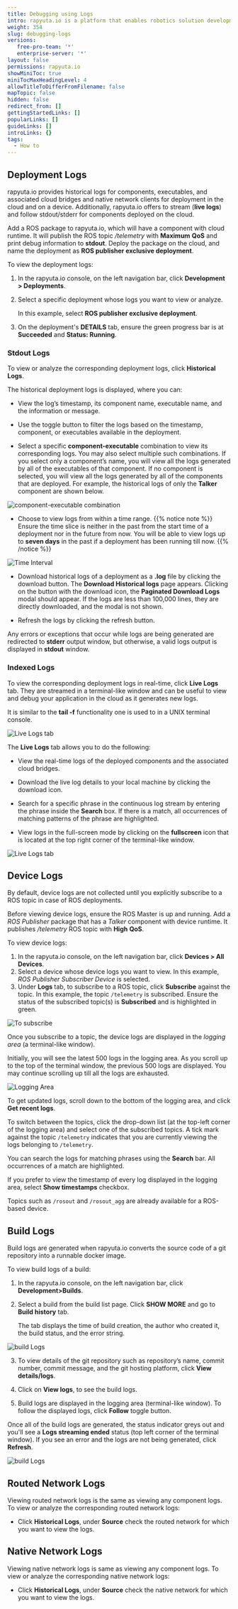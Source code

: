 ```yaml
---
title: Debugging using Logs
intro: rapyuta.io is a platform that enables robotics solution development by providing the necessary software infrastructure and facilitating the interaction between multiple stakeholders who contribute to the solution development.
weight: 354
slug: debugging-logs
versions:
   free-pro-team: '*'
   enterprise-server: '*'
layout: false
permissions: rapyuta.io
showMiniToc: true
miniTocMaxHeadingLevel: 4
allowTitleToDifferFromFilename: false
mapTopic: false
hidden: false
redirect_from: []
gettingStartedLinks: []
popularLinks: []
guideLinks: []
introLinks: {}
tags:
  - How to
---
```


## Deployment Logs

rapyuta.io provides historical logs for components, executables, and associated cloud bridges and native network clients for deployment in the cloud and on a device.
Additionally, rapyuta.io offers to stream (**live logs**) and follow stdout/stderr for components deployed on the cloud.

Add a ROS package to rapyuta.io, which will have a component with cloud runtime. It will publish the ROS topic *_/telemetry_* with **Maximum** **QoS** and print debug information to **stdout**. Deploy the package on the cloud, and name the deployment as **ROS publisher exclusive deployment**.

To view the deployment logs: 

1. In the rapyuta.io console, on the left navigation bar, click **Development > Deployments**.

2. Select a specific deployment whose logs you want to view or analyze.

   In this example, select **ROS publisher exclusive deployment**.

3. On the deployment's **DETAILS** tab, ensure the green progress bar is at **Succeeded** and **Status: Running**.


### Stdout Logs

To view or analyze the corresponding deployment logs, click **Historical Logs**.

The historical deployment logs is displayed, where you can:

* View the log’s timestamp, its component name, executable name, and the information or message.

* Use the toggle button to filter the logs based on the timestamp, component, or executables available in the deployment.

* Select a specific **component-executable** combination to view its corresponding logs. You may also select multiple such combinations. If you select only a component’s name, you will view all the logs generated by all of the executables of that component. If no component is selected, you will view all the logs generated by all of the components that are deployed. For example, the historical logs of only the **Talker** component are shown below.

![component-executable combination](/images/core-concepts/logging/deployment-logs/historical-logs/cmpnt-exec-combo.png?classes=border,shadow&width=50pc)

* Choose to view logs from within a time range.
{{% notice note %}}
Ensure the time slice is neither in the past from the start time of a deployment nor in the future from now. You will be able to view logs up to **seven days** in the past if a deployment has been running till now.
{{% /notice %}}

![Time Interval](/images/core-concepts/logging/deployment-logs/historical-logs/time-range.png?classes=border,shadow&width=50pc)

* Download historical logs of a deployment as a **.log** file by clicking the download button.
   The **Download Historical logs** page appears. Clicking on the button with the download icon, the **Paginated Download Logs** modal should appear. If the logs are less than 100,000 lines, they are directly downloaded, and the modal is not shown.

* Refresh the logs by clicking the refresh button.

Any errors or exceptions that occur while logs are being generated are redirected to **stderr** output window, but otherwise,
a valid logs output is displayed in **stdout** window.

### Indexed Logs

To view the corresponding deployment logs in real-time, click **Live Logs** tab. They are streamed in a terminal-like window and can be useful to view and debug your application in the cloud as it generates new logs. 

It is similar to the **tail -f** functionality one is used to in a UNIX terminal console.

![Live Logs tab](/images/core-concepts/logging/deployment-logs/realtime-logs/deployment-live-logs.png?classes=border,shadow&width=50pc)

The **Live Logs** tab allows you to do the following:

* View the real-time logs of the deployed components and the associated cloud bridges.

* Download the live log details  to your local machine by clicking the download icon.

* Search for a specific phrase in the continuous log stream by entering the phrase inside the **Search** box. If there is a match, all occurrences of matching patterns of the phrase are highlighted.

* View logs in the full-screen mode by clicking on the **fullscreen** icon that is located at the top right corner of the terminal-like window.

![Live Logs tab](/images/core-concepts/logging/deployment-logs/live-logs.png?classes=border,shadow&width=50pc)


## Device Logs

By default, device logs are not collected until you explicitly subscribe to a ROS topic in case of ROS deployments.

Before viewing device logs, ensure the ROS Master is up and running.
Add a _ROS Publisher_ package that has a _Talker_ component with device runtime.
It publishes */telemetry* ROS topic with **High** **QoS**.

To view device logs:
1. In the rapyuta.io console, on the left navigation bar, click **Devices > All Devices**.
2. Select a device whose device logs you want to view. In this example, _ROS Publisher Subscriber Device_ is selected.
3. Under **Logs** tab, to subscribe to a ROS topic, click **Subscribe** against the topic. In this example, the topic `/telemetry` is subscribed.
   Ensure the status of the subscribed topic(s) is **Subscribed** and is highlighted in green.

![To subscribe](/images/core-concepts/logging/device-logs/yet-to-subscribe.png?classes=border,shadow&width=60pc)

Once you subscribe to a topic, the device logs are displayed in the _logging area_ (a terminal-like window).

Initially, you will see the latest 500 logs in the logging area. As you scroll up to the top of the terminal window, the previous 500 logs are displayed. You may continue scrolling up till all the logs are exhausted.

![Logging Area](/images/core-concepts/logging/device-logs/logging-terminal-window.png?classes=border,shadow&width=60pc)

To get updated logs, scroll down to the bottom of the logging area, and click **Get recent logs**.

To switch between the topics, click the drop-down list (at the top-left corner of the logging area) and select one of the subscribed topics. A tick mark against the topic `/telemetry` indicates that you are currently viewing the logs belonging to `/telemetry`.

You can search the logs for matching phrases using the **Search** bar. All occurrences of a match are highlighted.

If you prefer to view the timestamp of every log displayed in the logging area, select **Show timestamps** checkbox.

Topics such as `/rosout` and `/rosout_agg` are already available for a ROS-based device.


## Build Logs

Build logs are generated when rapyuta.io converts the source code of a git repository into a runnable docker image.

To view build logs of a build:

1. In the rapyuta.io console, on the left navigation bar, click **Development>Builds**.  

2. Select a build from the build list page. Click **SHOW MORE** and go to **Build history** tab.  

   The tab displays the time of build creation, the author who created it, the build status, and the error string.  

  ![build Logs](/images/core-concepts/logging/build-logs/build-history-view-logs.png?classes=border,shadow&width=60pc)     

3. To view details of the git repository such as repository’s name, commit number, commit message, and the git hosting platform,  click **View details/logs**.

4. Click on **View logs**, to see the build logs.

5. Build logs are displayed in the logging area (terminal-like window). To follow the displayed logs, click **Follow** toggle button.

  Once all of the build logs are generated, the status indicator greys out and you'll see a **Logs streaming ended** status (top left corner of the terminal window). If you see an error and the logs are not being generated, click **Refresh**.

  ![build Logs](/images/core-concepts/logging/build-logs/build-logs.png?classes=border,shadow&width=60pc)

## Routed Network Logs

Viewing routed network logs is the same as viewing any component logs. To view or analyze the corresponding routed network logs:

* Click **Historical Logs**, under **Source** check the routed network for which you want to view the logs.

## Native Network Logs

Viewing native network logs is same as viewing any component logs. To view or analyze the corresponding native network logs:

* Click **Historical Logs**, under **Source** check the native network for which you want to view the logs.

